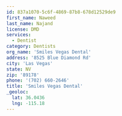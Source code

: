 ```yaml
---
id: 837a1070-5c6f-4869-87b8-678d12529de9
first_name: Naweed
last_name: Najand
license: DMD
services:
  - Dentist
category: Dentists
org_name: 'Smiles Vegas Dental'
address: '8525 Blue Diamond Rd'
city: 'Las Vegas'
state: NV
zip: '89178'
phone: '(702) 660-2646'
title: 'Smiles Vegas Dental'
_geoloc:
  lat: 36.0436
  lng: -115.18
---
```

